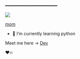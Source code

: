 
━━━━━━━━━━━━━━━━━━━━
</h2>
<img 
src="https://readme-typing-svg.herokuapp.com?color=FF0000&width=420&lines=👋 Hi+I'm+dev+💗+;👀+I'm+interested+in+your+mom+niche+dekh+📍chutiye;❤️+𝙿𝙾𝚆𝙴𝚁𝙳+By+your+mom🔥">

</p>

[mom](https://t.me/TheFriendsChatting)

- 🌱 I’m currently learning python

Meet me here -> [Dev](https://t.me/btw_devx)

❤️🔥


<!---
itsdevxd/itsdevxd is a ✨ special ✨ repository because its `README.md` (this file) appears on your GitHub profile.
You can click the Preview link to take a look at your changes.
--->
